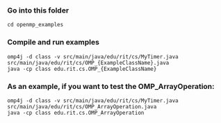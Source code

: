 
### Go into this folder
```
cd openmp_examples
```

### Compile and run examples
```
omp4j -d class -v src/main/java/edu/rit/cs/MyTimer.java src/main/java/edu/rit/cs/OMP_{ExampleClassName}.java
java -cp class edu.rit.cs.OMP_{ExampleClassName}
```

### As an example, if you want to test the OMP_ArrayOperation:
```
omp4j -d class -v src/main/java/edu/rit/cs/MyTimer.java src/main/java/edu/rit/cs/OMP_ArrayOperation.java
java -cp class edu.rit.cs.OMP_ArrayOperation
```
